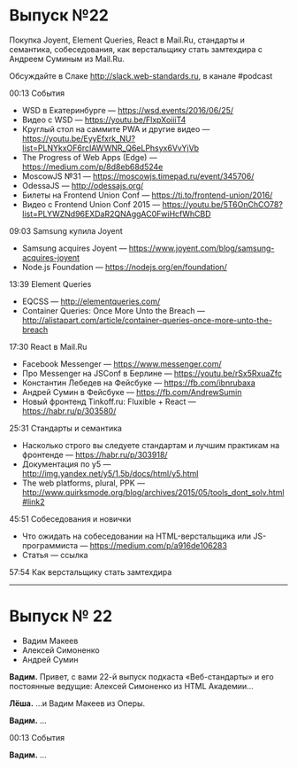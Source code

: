 # Выпуск №22

Покупка Joyent, Element Queries, React в Mail.Ru, стандарты и семантика, собеседования, как верстальщику стать замтехдира c Андреем Суминым из Mail.Ru.

Обсуждайте в Слаке http://slack.web-standards.ru, в канале #​podcast

00:13 События

- WSD в Екатеринбурге — https://wsd.events/2016/06/25/
- Видео с WSD — https://youtu.be/FlxpXoiiiT4
- Круглый стол на саммите PWA и другие видео — https://youtu.be/EyyEfxrk_NU?list=PLNYkxOF6rcIAWWNR_Q6eLPhsyx6VvYjVb
- The Progress of Web Apps (Edge) — https://medium.com/p/8d8eb68d524e
- MoscowJS №31 — https://moscowjs.timepad.ru/event/345706/
- OdessaJS — http://odessajs.org/
- Билеты на Frontend Union Conf — https://ti.to/frontend-union/2016/
- Видео с Frontend Union Conf 2015 — https://youtu.be/5T6OnChCO78?list=PLYWZNd96EXDaR2QNAggAC0FwiHcfWhCBD

09:03 Samsung купила Joyent

- Samsung acquires Joyent — https://www.joyent.com/blog/samsung-acquires-joyent
- Node.js Foundation — https://nodejs.org/en/foundation/

13:39 Element Queries

- EQCSS — http://elementqueries.com/
- Container Queries: Once More Unto the Breach — http://alistapart.com/article/container-queries-once-more-unto-the-breach

17:30 React в Mail.Ru

- Facebook Messenger — https://www.messenger.com/
- Про Messenger на JSConf в Берлине — https://youtu.be/rSx5RxuaZfc
- Константин Лебедев на Фейсбуке — https://fb.com/ibnrubaxa
- Андрей Сумин в Фейсбуке — https://fb.com/AndrewSumin
- Новый фронтенд Tinkoff.ru: Fluxible + React — https://habr.ru/p/303580/

25:31 Стандарты и семантика

- Насколько строго вы следуете стандартам и лучшим практикам на фронтенде — https://habr.ru/p/303918/
- Документация по y5 — http://img.yandex.net/y5/1.5b/docs/html/y5.html
- The web platforms, plural, PPK — http://www.quirksmode.org/blog/archives/2015/05/tools_dont_solv.html#link2

45:51 Собеседования и новички

- Что ожидать на собеседовании на HTML-верстальщика или JS-программиста — https://medium.com/p/a916de106283
- Статья — ссылка

57:54 Как верстальщику стать замтехдира

---

# Выпуск № 22

- Вадим Макеев
- Алексей Симоненко
- Андрей Сумин

**Вадим.** Привет, с вами 22-й выпуск подкаста «Веб-стандарты» и его постоянные ведущие: Алексей Симоненко из HTML Академии…

**Лёша.** …и Вадим Макеев из Оперы.

**Вадим.** …

00:13 События

**Вадим.** …

